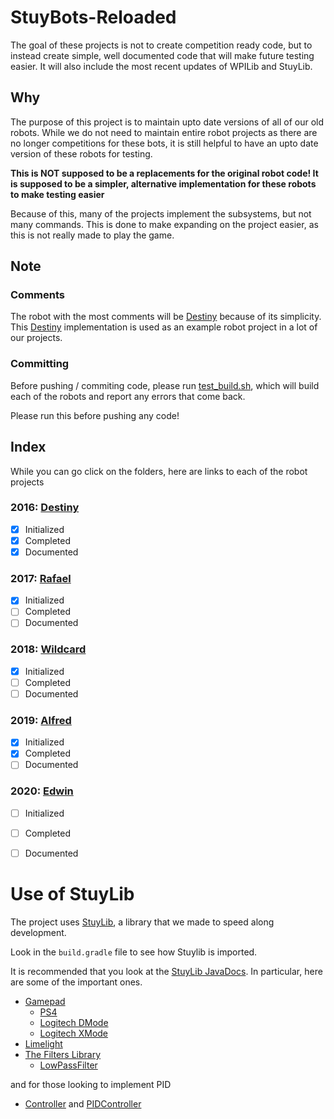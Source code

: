 # StuyBots-Reloaded

The goal of these projects is not to create competition ready code, but to instead create simple, well documented code that will make future testing easier. It will also include the most recent updates of WPILib and StuyLib.

## Why

The purpose of this project is to maintain upto date versions of all of our old robots. While we do not need to maintain entire robot projects as there are no longer competitions for these bots, it is still helpful to have an upto date version of these robots for testing. 

**This is NOT supposed to be a replacements for the original robot code! It is supposed to be a simpler, alternative implementation for these robots to make testing easier**

Because of this, many of the projects implement the subsystems, but not many commands.
This is done to make expanding on the project easier, as this is not really made to play the game.

## Note

### Comments 

The robot with the most comments will be [Destiny](https://github.com/StuyPulse/StuyBots-Reloaded/blob/master/Destiny) because of its simplicity. This [Destiny](https://github.com/StuyPulse/StuyBots-Reloaded/blob/master/Destiny) implementation is used as an example robot project in a lot of our projects. 

### Committing

Before pushing / commiting code, please run [test_build.sh](https://github.com/StuyPulse/StuyBots-Reloaded/blob/master/test_build.sh), which will build each of the robots and report any errors that come back.

Please run this before pushing any code!

## Index

While you can go click on the folders, here are links to each of the robot projects

### 2016: [Destiny](https://github.com/StuyPulse/StuyBots-Reloaded/blob/master/Destiny)
- [X] Initialized
- [X] Completed
- [X] Documented

### 2017: [Rafael](https://github.com/StuyPulse/StuyBots-Reloaded/blob/master/Rafael)
- [X] Initialized
- [ ] Completed
- [ ] Documented

### 2018: [Wildcard](https://github.com/StuyPulse/StuyBots-Reloaded/blob/master/Wildcard)
- [X] Initialized
- [ ] Completed
- [ ] Documented

### 2019: [Alfred](https://github.com/StuyPulse/StuyBots-Reloaded/blob/master/Alfred)
- [X] Initialized
- [X] Completed
- [ ] Documented

### 2020: [Edwin](https://github.com/StuyPulse/StuyBots-Reloaded/blob/master/Edwin)
- [ ] Initialized
- [ ] Completed
- [ ] Documented


# Use of StuyLib

The project uses [StuyLib](https://github.com/StuyPulse/StuyLib), a library that we made to speed along development.

Look in the `build.gradle` file to see how Stuylib is imported.

It is recommended that you look at the [StuyLib JavaDocs](https://stuypulse.github.io/StuyLib/). In particular, here are some of the important ones.

 - [Gamepad](https://stuypulse.github.io/StuyLib/com/stuypulse/stuylib/input/Gamepad.html)
    - [PS4](https://stuypulse.github.io/StuyLib/com/stuypulse/stuylib/input/gamepads/PS4.html)
    - [Logitech DMode](https://stuypulse.github.io/StuyLib/com/stuypulse/stuylib/input/gamepads/Logitech.DMode.html)
    - [Logitech XMode](https://stuypulse.github.io/StuyLib/com/stuypulse/stuylib/input/gamepads/Logitech.XMode.html)
 - [Limelight](https://stuypulse.github.io/StuyLib/com/stuypulse/stuylib/network/limelight/Limelight.html)
 - [The Filters Library](https://stuypulse.github.io/StuyLib/com/stuypulse/stuylib/streams/filters/package-summary.html)
    - [LowPassFilter](https://stuypulse.github.io/StuyLib/com/stuypulse/stuylib/streams/filters/LowPassFilter.html)

and for those looking to implement PID

 - [Controller](https://stuypulse.github.io/StuyLib/com/stuypulse/stuylib/control/Controller.html) and  [PIDController](https://stuypulse.github.io/StuyLib/com/stuypulse/stuylib/control/PIDController.html)